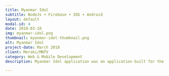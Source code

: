 ```yaml
---
title: Myanmar Idol
subtitle: NodeJs + Firebase + IOS + Android
layout: default
modal-id: 4
date: 2018-03-10
img: myanmar-idol.png
thumbnail: myanmar-idol-thumbnail.png
alt: Myanmar Idol
project-date: March 2018
client: Meraki/MNTV
category: Web & Mobile Development
description: Myanmar Idol application was an application built for the singing reality show Season 3 held in Myanmar. The client was Meraki who were linked directly with Myanmar's TV channel MNTV.

---
```

